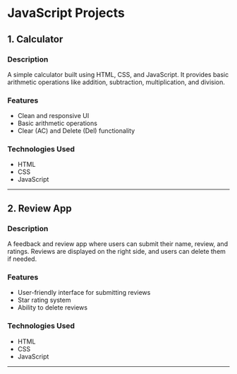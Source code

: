 # JavaScript Projects

## 1. Calculator

### Description
A simple calculator built using HTML, CSS, and JavaScript. It provides basic arithmetic operations like addition, subtraction, multiplication, and division.

### Features
- Clean and responsive UI
- Basic arithmetic operations
- Clear (AC) and Delete (Del) functionality

### Technologies Used
- HTML
- CSS
- JavaScript

---

## 2. Review App

### Description
A feedback and review app where users can submit their name, review, and ratings. Reviews are displayed on the right side, and users can delete them if needed.

### Features
- User-friendly interface for submitting reviews
- Star rating system
- Ability to delete reviews

### Technologies Used
- HTML
- CSS
- JavaScript

---
